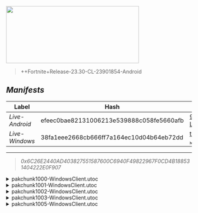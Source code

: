 <div style="pointer-events: none">
  <img style="pointer-events: none" src="https://raw.githubusercontent.com/Tectors/Archive/master/source/dependents/gen.24.20.svg" width="360" height="155">
<div>

 >  
  
  > ++Fortnite+Release-23.30-CL-23901854-Android

## *Manifests*
| Label | Hash | Route |
| - | - | - |
| *Live-Android* | efeec0bae82131006213e539888c058fe5660afb | [94q-LE7lSdyaGpEBCUyYocEhcIVm2g](https://github.com/Tectors/Archive/blob/master/manifests/94q-LE7lSdyaGpEBCUyYocEhcIVm2g.manifest) |
| *Live-Windows* | 38fa1eee2668cb666ff7a164ec10d04b64eb72dd | [tmTvOoFm8OIjCeEGcEy5K-JduF6EvA](https://github.com/Tectors/Archive/blob/master/manifests/tmTvOoFm8OIjCeEGcEy5K-JduF6EvA.manifest) |

---

> *0x6C26E2440AD403827551587600C6940F49822967F0CD4B188531404222E0F907*

<details>
  <summary>pakchunk1000-WindowsClient.utoc</summary>

 > 
    0x13701D226DD56AF560EC5C0AEC704416BE9EDEC139D8850BEAB6631859BD402A

  <img src="https://raw.githubusercontent.com/Tectors/Archive/master/source/dependents/referred/EID_Nimble.svg" width="100"> 
</details>

<details>
  <summary>pakchunk1001-WindowsClient.utoc</summary>

 > 
    0x898A8EBB6F8CF100C6DF571127C64743B679797A533924C4BD77207C34AA5538

  <img src="https://raw.githubusercontent.com/Tectors/Archive/master/source/dependents/referred/EID_Dreadful.svg" width="100"> 
</details>

<details>
  <summary>pakchunk1002-WindowsClient.utoc</summary>

 > 
    0xD99B5F16A1D1121DAC2AC318376DF25BED9277439234DE421C677FAA55D577B9

  <img src="https://raw.githubusercontent.com/Tectors/Archive/master/source/dependents/referred/Wrap_TigerRootHue.svg" width="100"> <img src="https://raw.githubusercontent.com/Tectors/Archive/master/source/dependents/referred/Spray_TigerRootQuest2.svg" width="100"> <img src="https://raw.githubusercontent.com/Tectors/Archive/master/source/dependents/referred/Spray_TigerRootQuest.svg" width="100"> <img src="https://raw.githubusercontent.com/Tectors/Archive/master/source/dependents/referred/Pickaxe_TigerRootHype.svg" width="100"> <img src="https://raw.githubusercontent.com/Tectors/Archive/master/source/dependents/referred/Pickaxe_TigerRootFame.svg" width="100"> <img src="https://raw.githubusercontent.com/Tectors/Archive/master/source/dependents/referred/MusicPack_177_TigerRootQuest.svg" width="100"> <img src="https://raw.githubusercontent.com/Tectors/Archive/master/source/dependents/referred/LoadingScreen_TigerRoot.svg" width="100"> <img src="https://raw.githubusercontent.com/Tectors/Archive/master/source/dependents/referred/Emoji_S24_TigerRootQuest2.svg" width="100"> <img src="https://raw.githubusercontent.com/Tectors/Archive/master/source/dependents/referred/Emoji_S24_TigerRootQuest.svg" width="100"> <img src="https://raw.githubusercontent.com/Tectors/Archive/master/source/dependents/referred/Character_TigerRootHype.svg" width="100"> <img src="https://raw.githubusercontent.com/Tectors/Archive/master/source/dependents/referred/Character_TigerRootFame.svg" width="100"> <img src="https://raw.githubusercontent.com/Tectors/Archive/master/source/dependents/referred/Backpack_TigerRootHype.svg" width="100"> <img src="https://raw.githubusercontent.com/Tectors/Archive/master/source/dependents/referred/Backpack_TigerRootFame.svg" width="100"> 
</details>

<details>
  <summary>pakchunk1003-WindowsClient.utoc</summary>

 > 
    0x2C7EFA1415A0DE19163C380E99771163F603DF737FE84E2A431A8A52F229D280

  <img src="https://raw.githubusercontent.com/Tectors/Archive/master/source/dependents/referred/EID_Ignite.svg" width="100"> 
</details>

<details>
  <summary>pakchunk1005-WindowsClient.utoc</summary>

 > 
    0xCE40528117ED504741DDDA9A7A52F0685231C95BF70300DB75CC1CE61B20FBE9

  <img src="https://raw.githubusercontent.com/Tectors/Archive/master/source/dependents/referred/EID_DoubleTake.svg" width="100"> 
</details>

